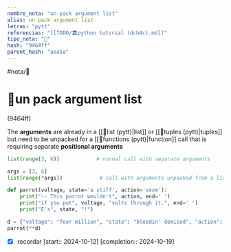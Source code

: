 ```yaml
---
nombre_nota: "un pack argument list"
alias: un pack argument list
letras: "pytt"
referencias: "[[TODO/🏛️python tutorial (dcb4c).md]]"
tipo_nota: "📑"
hash: "9464ff"
parent_hash: "aea5a"
---
```


#nota/📑

# 📑un pack argument list
<div class="hash">(9464ff)</div>

The __arguments__ are already in a [[📑list (pytt)|list]] or [[📑tuples (pytt)|tuples]] but need to be unpacked for a [[📑functions (pytt)|function]] call that is  requiring separate __positional arguments__



```python
list(range(3, 6))            # normal call with separate arguments

args = [3, 6]
list(range(*args))            # call with arguments unpacked from a list
```


```python
def parrot(voltage, state='a stiff', action='voom'):
    print("-- This parrot wouldn't", action, end=' ')
    print("if you put", voltage, "volts through it.", end=' ')
    print("E's", state, "!")

d = {"voltage": "four million", "state": "bleedin' demised", "action": "VOOM"}
parrot(**d)
```



- [x] recordar  [start:: 2024-10-12]  [completion:: 2024-10-19]
